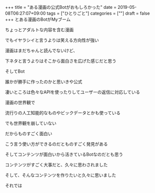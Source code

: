 +++
title = "ある漫画の公式Botがおもしろかった"
date = 2019-05-08T06:27:07+09:00
tags = ["ひとりごと"]
categories = [""]
draft = false
+++
とある漫画のBotがMyブーム

ちょっとアダルトな内容を含む漫画

でもイヤラシイと言うよりは笑える方向性が強い

漫画はまだちゃんと読んでないけど、

下ネタと言うよりはそこから面白さを広げた感じだと思う

そしてBot

誰かが勝手に作ったのかと思いきや公式

凄いところは色々なAPIを使ったりしてユーザーの返信に対応している

漫画の世界観で

流行りの人工知能的なものやビックデータとかも使っている

でも世界観を崩していない

だからものすごく面白い

こう言う使い方ができるのだとものすごく発見がある

そしてコンテンツが面白いから活きているBotなのだとも思う

コンテンツがすごく大事だと、久々に思わされました

そして、そんなコンテンツを作りたいと久々に思いました

それでは
